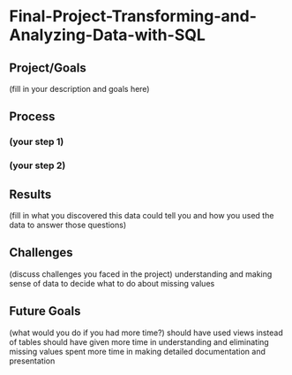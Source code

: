 # Final-Project-Transforming-and-Analyzing-Data-with-SQL

## Project/Goals
(fill in your description and goals here)

## Process
### (your step 1)
### (your step 2)

## Results
(fill in what you discovered this data could tell you and how you used the data to answer those questions)

## Challenges 
(discuss challenges you faced in the project)
understanding and making sense of data
to decide what to do about missing values 

## Future Goals
(what would you do if you had more time?)
should have used views instead of tables
should have given more time in understanding and eliminating missing values
spent more time in making detailed documentation and presentation
